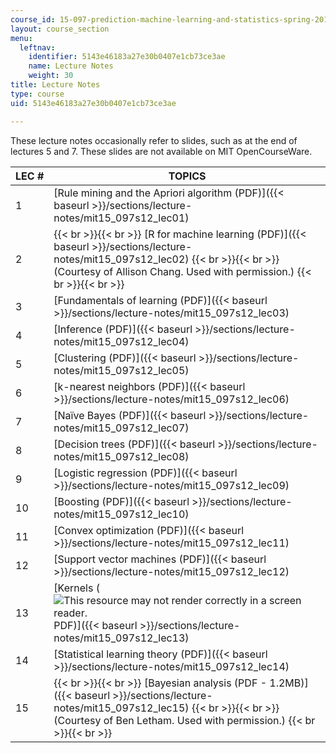 ```yaml
---
course_id: 15-097-prediction-machine-learning-and-statistics-spring-2012
layout: course_section
menu:
  leftnav:
    identifier: 5143e46183a27e30b0407e1cb73ce3ae
    name: Lecture Notes
    weight: 30
title: Lecture Notes
type: course
uid: 5143e46183a27e30b0407e1cb73ce3ae

---
```


These lecture notes occasionally refer to slides, such as at the end of lectures 5 and 7. These slides are not available on MIT OpenCourseWare.

| LEC # | TOPICS |
| --- | --- |
| 1 | [Rule mining and the Apriori algorithm (PDF)]({{< baseurl >}}/sections/lecture-notes/mit15_097s12_lec01) |
| 2 |  {{< br >}}{{< br >}} [R for machine learning (PDF)]({{< baseurl >}}/sections/lecture-notes/mit15_097s12_lec02) {{< br >}}{{< br >}} (Courtesy of Allison Chang. Used with permission.) {{< br >}}{{< br >}}  |
| 3 | [Fundamentals of learning (PDF)]({{< baseurl >}}/sections/lecture-notes/mit15_097s12_lec03) |
| 4 | [Inference (PDF)]({{< baseurl >}}/sections/lecture-notes/mit15_097s12_lec04) |
| 5 | [Clustering (PDF)]({{< baseurl >}}/sections/lecture-notes/mit15_097s12_lec05) |
| 6 | [k-nearest neighbors (PDF)]({{< baseurl >}}/sections/lecture-notes/mit15_097s12_lec06) |
| 7 | [Naïve Bayes (PDF)]({{< baseurl >}}/sections/lecture-notes/mit15_097s12_lec07) |
| 8 | [Decision trees (PDF)]({{< baseurl >}}/sections/lecture-notes/mit15_097s12_lec08) |
| 9 | [Logistic regression (PDF)]({{< baseurl >}}/sections/lecture-notes/mit15_097s12_lec09) |
| 10 | [Boosting (PDF)]({{< baseurl >}}/sections/lecture-notes/mit15_097s12_lec10) |
| 11 | [Convex optimization (PDF)]({{< baseurl >}}/sections/lecture-notes/mit15_097s12_lec11) |
| 12 | [Support vector machines (PDF)]({{< baseurl >}}/sections/lecture-notes/mit15_097s12_lec12) |
| 13 | [Kernels (![This resource may not render correctly in a screen reader.](/images/inacessible.gif)PDF)]({{< baseurl >}}/sections/lecture-notes/mit15_097s12_lec13) |
| 14 | [Statistical learning theory (PDF)]({{< baseurl >}}/sections/lecture-notes/mit15_097s12_lec14) |
| 15 |  {{< br >}}{{< br >}} [Bayesian analysis (PDF - 1.2MB)]({{< baseurl >}}/sections/lecture-notes/mit15_097s12_lec15) {{< br >}}{{< br >}} (Courtesy of Ben Letham. Used with permission.) {{< br >}}{{< br >}}